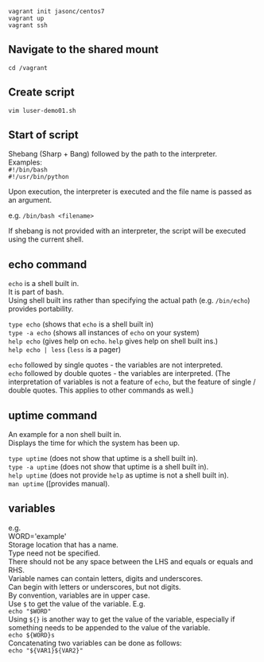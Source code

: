 `vagrant init jasonc/centos7`  
`vagrant up`  
`vagrant ssh`  

## Navigate to the shared mount
`cd /vagrant`

## Create script
`vim luser-demo01.sh`

## Start of script
Shebang (Sharp + Bang) followed by the path to the interpreter.  
Examples:  
`#!/bin/bash`  
`#!/usr/bin/python`

Upon execution, the interpreter is executed and the file name is passed as an argument.

e.g. `/bin/bash <filename>`

If shebang is not provided with an interpreter, the script will be executed using the current shell.

## echo command
`echo` is a shell built in.  
It is part of bash.  
Using shell built ins rather than specifying the actual path (e.g. `/bin/echo`) provides portability.

`type echo` (shows that `echo` is a shell built in)  
`type -a echo` (shows all instances of `echo` on your system)  
`help echo` (gives help on `echo`. `help` gives help on shell built ins.)  
`help echo | less` (`less` is a pager)  

`echo` followed by single quotes - the variables are not interpreted.  
`echo` followed by double quotes - the variables are interpreted.  (The interpretation of variables is not a feature of `echo`, but the feature of single / double quotes. This applies to other commands as well.)  

## uptime command
An example for a non shell built in.  
Displays the time for which the system has been up.  

`type uptime` (does not show that uptime is a shell built in).  
`type -a uptime` (does not show that uptime is a shell built in).  
`help uptime` (does not provide `help` as uptime is not a shell built in).  
`man uptime` ([provides manual).  


## variables
e.g.  
WORD='example'  
Storage location that has a name.  
Type need not be specified.  
There should not be any space between the LHS and equals or equals and RHS.  
Variable names can contain letters, digits and underscores.  
Can begin with letters or underscores, but not digits.  
By convention, variables are in upper case.  
Use `$` to get the value of the variable. E.g.  
`echo "$WORD"`  
Using `${}` is another way to get the value of the variable, especially if something needs to be appended to the value of the variable.  
`echo ${WORD}s`  
Concatenating two variables can be done as follows:  
`echo "${VAR1}${VAR2}"`  